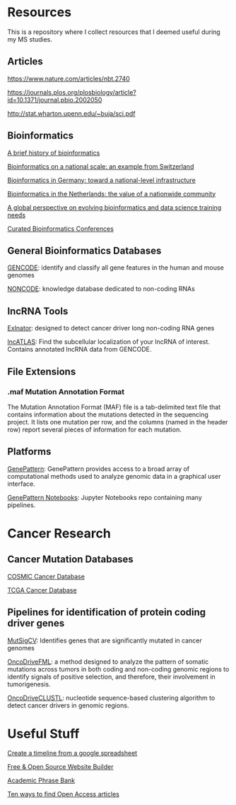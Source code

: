 # Resources

This is a repository where I collect resources that I deemed useful during my MS studies.

## Articles

https://www.nature.com/articles/nbt.2740

https://journals.plos.org/plosbiology/article?id=10.1371/journal.pbio.2002050

http://stat.wharton.upenn.edu/~buja/sci.pdf



## Bioinformatics

[A brief history of bioinformatics](https://academic.oup.com/bib/article/20/6/1981/5066445)

[Bioinformatics on a national scale: an example from Switzerland](https://academic.oup.com/bib/article/20/2/361/3922240)

[Bioinformatics in Germany: toward a national-level infrastructure](https://academic.oup.com/bib/article/20/2/370/3738742)

[Bioinformatics in the Netherlands: the value of a nationwide community](https://academic.oup.com/bib/article/20/2/375/4159449)

[A global perspective on evolving bioinformatics and data science training needs](https://academic.oup.com/bib/article/20/2/398/4096809)

[Curated Bioinformatics Conferences](https://docs.google.com/spreadsheets/d/1_dAyUts51jgici9dy-l0IVPypUCRvmLsVXSrmVEXjoI/edit#gid=0)




## General Bioinformatics Databases

[GENCODE](https://www.gencodegenes.org/#): identify and classify all gene features in the human and mouse genomes 

[NONCODE](http://www.noncode.org/): knowledge database dedicated to non-coding RNAs


## lncRNA Tools

[ExInator](https://github.com/alanzos/ExInAtor): designed to detect cancer driver long non-coding RNA genes


[lncATLAS](https://lncatlas.crg.eu/): Find the subcellular localization of your lncRNA of interest. Contains annotated lncRNA data from GENCODE.



## File Extensions

### .maf Mutation Annotation Format

The Mutation Annotation Format (MAF) file is a tab-delimited text file that contains information about the mutations detected in the sequencing project. It lists one mutation per row, and the columns (named in the header row) report several pieces of information for each mutation.


## Platforms

[GenePattern](https://www.genepattern.org/#): GenePattern provides access to a broad array of computational methods used to analyze genomic data in a graphical user interface. 

[GenePattern Notebooks](https://notebook.genepattern.org/): Jupyter Notebooks repo containing many pipelines.

# Cancer Research

## Cancer Mutation Databases

[COSMIC Cancer Database](https://cancer.sanger.ac.uk/cosmic/download)

[TCGA Cancer Database](https://portal.gdc.cancer.gov/)


## Pipelines for identification of protein coding driver genes

[MutSigCV](https://www.genepattern.org/modules/docs/MutSigCV): Identifies genes that are significantly mutated in cancer genomes

[OncoDriveFML](https://bbglab.irbbarcelona.org/oncodrivefml/home): a method designed to analyze the pattern of somatic mutations across tumors in both coding and non-coding genomic regions to identify signals of positive selection, and therefore, their involvement in tumorigenesis.

[OncoDriveCLUSTL](https://bbglab.irbbarcelona.org/oncodriveclustl/home): nucleotide sequence-based clustering algorithm to detect cancer drivers in genomic regions.


# Useful Stuff


[Create a timeline from a google spreadsheet](https://timeline.knightlab.com/#make)

[Free & Open Source Website Builder](https://wowchemy.com/)

[Academic Phrase Bank](https://www.phrasebank.manchester.ac.uk/)

[Ten ways to find Open Access articles](https://alelazic.blogspot.com/2021/11/ten-ways-to-find-open-access-articles.html)
[]()
[]()
